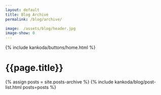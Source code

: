 ```yaml
---
layout: default
title: Blog Archive
permalink: /blog/archive/

image:  /assets/blog/header.jpg
image-show: 0
---
```


{% include kankoda/buttons/home.html %}

<h1>{{page.title}}</h1>

<div class="paper">
  {% assign posts = site.posts-archive %}
  {% include kankoda/blog/post-list.html posts=posts %}
</div>